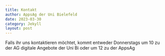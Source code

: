 ```yaml
---
title: Kontakt
author: AppsAg der Uni Bielefeld
date: 2023-03-30
category: Jekyll
layout: post
---
```


Falls ihr uns kontaktieren möchtet, kommt entweder Donnerstags um 10 zu der AG digitale Angebote der Uni Bi oder um 12 zu der AppsAg
